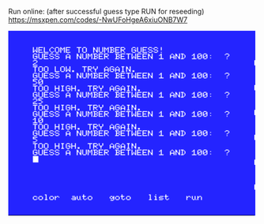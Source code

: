 Run online: (after successful guess type RUN for reseeding)<br />
https://msxpen.com/codes/-NwUFoHgeA6xiuONB7W7

![alt text](https://github.com/RetrocompSi/MSX/blob/main/Koda/Number%20Guess/Number-Guess.png)
